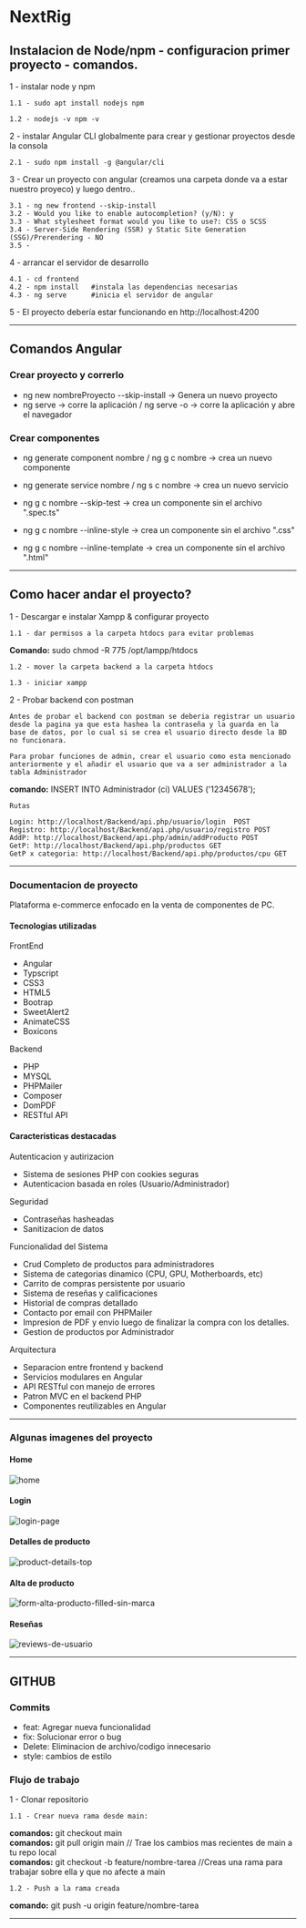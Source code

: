 # NextRig

## Instalacion de Node/npm - configuracion primer proyecto - comandos.

1 - instalar node y npm

	1.1 - sudo apt install nodejs npm

	1.2 - nodejs -v npm -v

2 - instalar Angular CLI globalmente para crear y gestionar proyectos desde la consola

	2.1 - sudo npm install -g @angular/cli

3 - Crear un proyecto con angular (creamos una carpeta donde va a estar nuestro proyeco) y luego dentro..

	3.1 - ng new frontend --skip-install
	3.2 - Would you like to enable autocompletion? (y/N): y
	3.3 - What stylesheet format would you like to use?: CSS o SCSS
	3.4 - Server-Side Rendering (SSR) y Static Site Generation (SSG)/Prerendering - NO
	3.5 - 

4 - arrancar el servidor de desarrollo

	4.1 - cd frontend
	4.2 - npm install	#instala las dependencias necesarias
	4.3 - ng serve		#inicia el servidor de angular

5 - El proyecto debería estar funcionando en http://localhost:4200

***

## Comandos Angular

### Crear proyecto y correrlo

- ng new nombreProyecto --skip-install -> Genera un nuevo proyecto
- ng serve -> corre la aplicación / ng serve -o -> corre la aplicación y abre el navegador

### Crear componentes

- ng generate component nombre / ng g c nombre -> crea un nuevo componente
- ng generate service nombre / ng s c nombre -> crea un nuevo servicio

- ng g c nombre --skip-test -> crea un componente sin el archivo ".spec.ts"
- ng g c nombre --inline-style -> crea un componente sin el archivo ".css"
- ng g c nombre --inline-template -> crea un componente sin el archivo ".html"

***

## Como hacer andar el proyecto?

1 - Descargar e instalar Xampp & configurar proyecto

	1.1 - dar permisos a la carpeta htdocs para evitar problemas 
	
**Comando:**
sudo chmod -R 775 /opt/lampp/htdocs
	
	1.2 - mover la carpeta backend a la carpeta htdocs

	1.3 - iniciar xampp

2 - Probar backend con postman

	Antes de probar el backend con postman se deberia registrar un usuario desde la pagina ya que esta hashea la contraseña y la guarda en la base de datos, por lo cual si se crea el usuario directo desde la BD no funcionara.

	Para probar funciones de admin, crear el usuario como esta mencionado anteriormente y el añadir el usuario que va a ser administrador a la tabla Administrador 

**comando:** INSERT INTO Administrador (ci) VALUES ('12345678');

	Rutas

	Login: http://localhost/Backend/api.php/usuario/login  POST
	Registro: http://localhost/Backend/api.php/usuario/registro POST
	AddP: http://localhost/Backend/api.php/admin/addProducto POST
	GetP: http://localhost/Backend/api.php/productos GET
	GetP x categoria: http://localhost/Backend/api.php/productos/cpu GET
	
***


### Documentacion de proyecto

Plataforma e-commerce enfocado en la venta de componentes de PC.

#### Tecnologias utilizadas

FrontEnd
* Angular
* Typscript
* CSS3
* HTML5
* Bootrap
* SweetAlert2
* AnimateCSS
* Boxicons

Backend
* PHP
* MYSQL
* PHPMailer
* Composer
* DomPDF
* RESTful API

#### Caracteristicas destacadas

Autenticacion y autirizacion
* Sistema de sesiones PHP con cookies seguras
* Autenticacion basada en roles (Usuario/Administrador)

Seguridad
* Contraseñas hasheadas
* Sanitizacion de datos

Funcionalidad del Sistema
* Crud Completo de productos para administradores
* Sistema de categorias dinamico (CPU, GPU, Motherboards, etc)
* Carrito de compras persistente por usuario
* Sistema de reseñas y calificaciones
* Historial de compras detallado
* Contacto por email con PHPMailer
* Impresion de PDF y envio luego de finalizar la compra con los detalles.
* Gestion de productos por Administrador

Arquitectura
* Separacion entre frontend y backend
* Servicios modulares en Angular
* API RESTful con manejo de errores
* Patron MVC en el backend PHP
* Componentes reutilizables en Angular

---

### Algunas imagenes del proyecto

#### Home
![home](https://github.com/user-attachments/assets/c1f799b0-1a87-4466-9490-4b3c648a7848)

#### Login
![login-page](https://github.com/user-attachments/assets/b7ec6196-11aa-4a0b-a513-f8560e684eb0)

#### Detalles de producto
![product-details-top](https://github.com/user-attachments/assets/eb98c139-ec89-4ff0-91cd-65e1b3bb2094)

#### Alta de producto
![form-alta-producto-filled-sin-marca](https://github.com/user-attachments/assets/c2afd879-b2f6-4ed4-a8ca-b78ef0036e48)

#### Reseñas
![reviews-de-usuario](https://github.com/user-attachments/assets/e46274e0-3bf2-4741-ab0b-042cceddec95)

---

## GITHUB


 ### Commits

* feat: Agregar nueva funcionalidad
* fix: Solucionar error o bug
* Delete: Eliminacion de archivo/codigo innecesario
* style: cambios de estilo

### Flujo de trabajo

1 - Clonar repositorio

	1.1 - Crear nueva rama desde main:
**comandos:** git checkout main<br>
**comandos:** git pull origin main // Trae los cambios mas recientes de main a tu repo local<br>
**comandos:** git checkout -b feature/nombre-tarea //Creas una rama para trabajar sobre ella y que no afecte a main

	1.2 - Push a la rama creada

**comando:** git push -u origin feature/nombre-tarea

---





